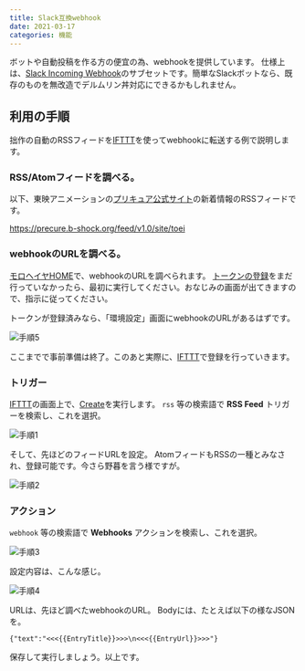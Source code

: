 ```yaml
---
title: Slack互換webhook
date: 2021-03-17
categories: 機能
---
```


ボットや自動投稿を作る方の便宜の為、webhookを提供しています。
仕様上は、[Slack Incoming Webhook](https://slack.com/intl/ja-jp/help/articles/115005265063-Slack-%E3%81%A7%E3%81%AE-Incoming-Webhook-%E3%81%AE%E5%88%A9%E7%94%A8)のサブセットです。簡単なSlackボットなら、既存のものを無改造でデルムリン丼対応にできるかもしれません。

## 利用の手順

拙作の自動のRSSフィードを[IFTTT](https://ifttt.com/)を使ってwebhookに転送する例で説明します。

### RSS/Atomフィードを調べる。

以下、東映アニメーションの[プリキュア公式サイト](https://www.toei-anim.co.jp/tv/precure/)の新着情報のRSSフィードです。

https://precure.b-shock.org/feed/v1.0/site/toei

### webhookのURLを調べる。

[モロヘイヤHOME](https://mstdn.delmulin.com/mulukhiya/app/webhook)で、webhookのURLを調べられます。
[トークンの登録](https://mstdn.delmulin.com/mulukhiya/app/token)をまだ行っていなかったら、最初に実行してください。おなじみの画面が出てきますので、指示に従ってください。

トークンが登録済みなら、「環境設定」画面にwebhookのURLがあるはずです。

![手順5](手順5.png)

ここまでで事前準備は終了。このあと実際に、[IFTTT](https://ifttt.com/)で登録を行っていきます。

### トリガー

[IFTTT](https://ifttt.com/)の画面上で、[Create](https://ifttt.com/create)を実行します。
`rss` 等の検索語で __RSS Feed__ トリガーを検索し、これを選択。

![手順1](手順1.png)

そして、先ほどのフィードURLを設定。
AtomフィードもRSSの一種とみなされ、登録可能です。今さら野暮を言う様ですが。

![手順2](手順2.png)

### アクション

`webhook` 等の検索語で __Webhooks__ アクションを検索し、これを選択。

![手順3](手順3.png)

設定内容は、こんな感じ。

![手順4](手順4.png)

URLは、先ほど調べたwebhookのURL。
Bodyには、たとえば以下の様なJSONを。

```
{"text":"<<<{{EntryTitle}}>>>\n<<<{{EntryUrl}}>>>"}
```

保存して実行しましょう。以上です。
